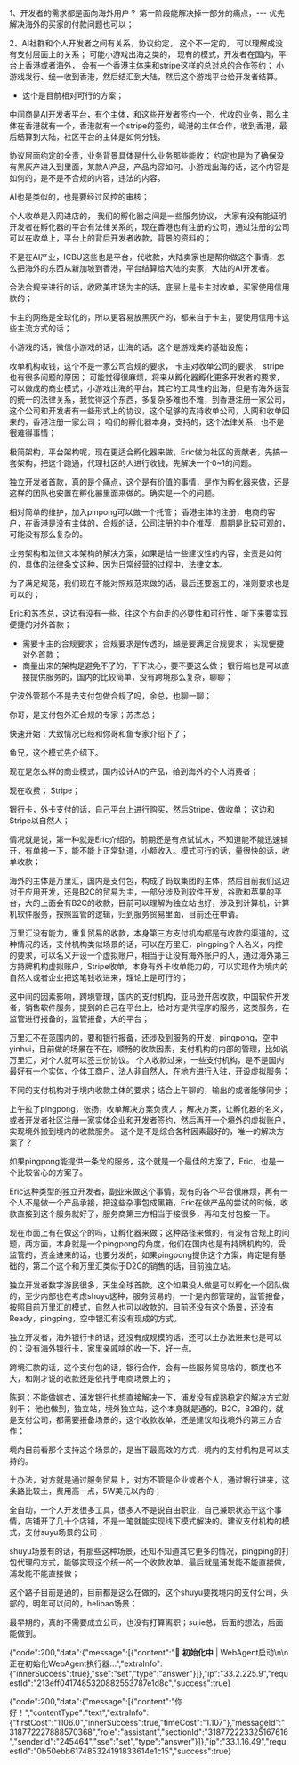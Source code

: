1、开发者的需求都是面向海外用户？ 第一阶段能解决掉一部分的痛点，--- 优先解决海外的买家的付款问题也可以；

2、AI社群和个人开发者之间有关系，协议约定，  这个不一定的， 可以理解成没有支付层面上的关系；  可能小游戏出海之类的， 现有的模式，开发者在国内，平台上香港或者海外， 会有一个香港主体来和stripe这样的总对总的合作签约；   小游戏发行、统一收到香港，然后结汇到大陆，然后这个游戏平台给开发者结算。



- 这个是目前相对可行的方案；



中间商是AI开发者平台，有个主体，和这些开发者签约一个，代收的业务，那么主体在香港就有一个，香港就有一个stripe的签约，岘港的主体合作，收到香港，最后结算到大陆，社区平台的主体是如何分钱。



协议层面约定的全责，业务背景具体是什么业务那些能收； 约定也是为了确保没有黑灰产进入到里面，某款AI产品，产品内容如何。小游戏出海的话，这个内容是如何的，是不是不合规的内容，违法的内容。



AI也是类似的，也是要经过风控的审核；



个人收单是入网进店的， 我们的孵化器之间是一些服务协议， 大家有没有能证明开发者在孵化器的平台有法律关系的，现在香港也有注册的公司，通过注册的公司可以在收单上，平台上的背后开发者收款，背景的资料的；

不是在AI产业，ICBU这些也是平台，代收款，大陆卖家也是帮你做这个事情，怎么把海外的东西从新加坡到香港，平台结算给大陆的卖家，大陆的AI开发者。





合法合规来进行的话，收欧美市场为主的话，底层上是卡主对收单，买家使用信用款的；



卡主的网络是全球化的，所以更容易放黑灰产的，都来自于卡主，要使用信用卡这些主流方式的话；



小游戏的话，微信小游戏的话，出海的话，这个是游戏类的基础设施；



收单机构收钱，这个不是一家公司合规的要求， 卡主对收单公司的要求， stripe也有很多问题的原因； 可能觉得很麻烦，将来从孵化器孵化更多开发者的要求，可以做成的商业模式，小游戏出海的平台，其它的工具性的出海，但是有海外运营的统一的法律关系，我觉得这个东西，多复杂多难也不难，到香港注册一家公司，这个公司和开发者有一些形式上的协议，这个足够的支持收单公司，入网和收单回来的，香港注册一家公司； 咱们的孵化器本身，支持的，这个法律关系，也不是很难得事情； 



极简架构，平台架构呢，现在更适合孵化器来做，Eric做为社区的贡献者，先搞一套架构，把这个跑通，代理社区的人进行收钱，先解决一个0~1的问题。



独立开发者首款，真的是个痛点，这个是有价值的事情，是作为孵化器来做，还是这样的团队也安置在孵化器里面来做的。确实是一个的问题。



相对简单的维护，加入pinpong可以做一个托管； 香港主体的注册，电商的客户，在香港是没有主体的，合规的话，公司注册的中介推荐，周期是比较可观的，可能没有那么复杂的。



业务架构和法律文本架构的解决方案，如果是给一些建议性的内容，全责是如何的，具体的法律条文这种，因为日常经营的过程中，法律文本。

为了满足规范，我们现在不能对照规范来做的话，最后还要返工的，准则要求也是可以的； 

Eric和苏杰总，这边有没有一些，往这个方向走的必要性和可行性，听下来要实现便捷的对外首款；

- 需要卡主的合规要求；  合规要求是传透的，越是要满足合规要求；  实现便捷对外首款；
- 商量出来的架构是避免不了的，下下决心，要不要这么做； 银行端也是可以直接提供服务的，国内的比较简单，没有跨境那么复杂，聊聊；



宁波外管那个不是去支付包做合规了吗，余总，也聊一聊； 	

你哥，是支付包外汇合规的专家；苏杰总；



快速开始：大致情况已经和你哥和鱼专家介绍下了；

鱼兄，这个模式先介绍下。



现在是怎么样的商业模式，国内设计AI的产品，给到海外的个人消费者；

现在收费； Stripe； 

银行卡，外卡支付的话，自己平台上进行购买，然后Stripe，做收单； 这边和Stripe以自然人；

情况就是说，第一种就是Eric介绍的，前期还是有点试试水，不知道能不能迅速铺开，有单接一下，能不能上正常轨道，小额收入。模式可行的话，量很快的话，收单收款；



海外的主体是万里汇，国内是支付包，构成了蚂蚁集团的主体，然后目前我们这边对于应用开发，还是B2C的贸易为主，一部分涉及到软件开发，谷歌和苹果的平台，大的上面会有B2C的收款，目前可以理解为独立站也好，涉及到计算机，计算机软件服务，按照监管的逻辑，归到服务贸易里面，目前还在申请。

万里汇没有能力，重复贸易的收款，本身第三方支付机构都是有收款的渠道的，这种情况的话，支付机构类似场景的话，可以在万里汇，pingping个人名义，内控的要求，可以名义开设一个虚拟账户，相当于让没有海外账户的人，通过海外第三方持牌机构虚拟账户，Stripe收单，本身有外卡收单能力的，可以实现作为境内的自然人或者企业把这笔钱收进来，理论上是可行的；



这中间的因素影响，跨境管理，国内的支付机构，亚马逊开店收款，中国软件开发者，销售软件服务，提到的自己在平台上，给对方提供程序的服务，这类服务，在监管进行报备的，监管报备，大的平台；



万里汇不在范围内的，要和银行报备，还涉及到服务的开发，pingpong，空中yinhui，目前做的场景在不在，顺畅的收款因素，支付机构的内部的管理，比如说万里汇，对个人就可以签三份协议。   个人收款过来，一些支付机构，是不是国内最好有一个实体，个体工商户，法人非自然人，在地方进行入驻，开设虚拟服务；



不同的支付机构对于境内收款主体的要求；结合上午聊的，输出的或者能够同步；



上午拉了pingpong，张扬，收单解决方案负责人；  解决方案，让孵化器的名义，或者开发者社区注册一家实体企业和开发者签约，然后再开一个境外的虚拟账户，实现境外搬到境内的收款服务。 这个是不是综合各种因素最好的，唯一的解决方案了？



如果pingpong能提供一条龙的服务，这个就是一个最佳的方案了，Eric，也是一个比较省心的方案了。

Eric这种类型的独立开发者，副业来做这个事情，现有的各个平台很麻烦，再有一个人不是做一个产品承接，把这些杂事包成黑箱，Eric在做产品的尝试的时候，收款直接到这个服务就好了，服务商第三方相当于接很多，再和支付包接一下。



现在市面上有在做这个的吗，让孵化器来做；这种路径来做的，有没有合规上的问题，两方面，本身就是一个pingpong的角度，他们在国内也是有持牌机构的，受监管的，资金进来的话，也要分发的，如果pingpong提供这个方案，肯定是有基础的，第二个这个和万里汇类似于D2C的销售的话，目前独立站。



独立开发者数字游民很多，天生全球首款，这个如果没人做是可以孵化一个团队做的，至少内部也在考虑shuyu这种，服务贸易的，一个是内部管理的，监管报备，按照目前万里汇的模式，自然人也可以收款的，目前还没有这个场景，还没有Ready，pingping，空中银汇有没有现成的方式。



独立开发者，海外银行卡的话，还没有成规模的话，还可以土办法进来也是可以的；没有海外银行卡，家里亲戚啥的收一下，好一点。

跨境汇款的话，这个支付包的话，银行合作，会有一些服务贸易啥的，额度也不大，和刚才说的收款还是依托于电商场景上的；



陈珂：不能做嫁衣，浦发银行也想直接解决一下，浦发没有成熟稳定的解决方式就别干； 他也做到，独立站，境外独立站，这个本身就是通的，B2C，B2B的，就是支付公司，都需要报备场景的，这个收款收单，还是建议和找境外的第三方合作；



境内目前看那个支持这个场景的，是当下最高效的方式，境内的支付机构是可以支持的。

土办法，对方就是通过服务贸易上，对方不管是企业或者个人，通过银行进来，这条路比较土，费用高一点，5W美元以内的；



全自动，一个人开发很多工具，很多人不是说自由职业，自己兼职状态干这个事情，店铺开了几十个店铺，不是一笔就能实现线下模式解决的。建议支付机构的模式，支付suyu场景的公司；



shuyu场景有的话，有那些这种场景，还知不知道其它更多的情况，pingping的打包代理的方式，能够实现这个统一的一个收款收单。最后就是浦发能不能直接做，浦发能不能直接做；

这个路子目前是通的，目前都是这么在做的，这个shuyu要找境内的支付公司，头部的，明年可以问的，helibao场景；



最早期的，真的不需要成立公司，也没有打算离职；sujie总，后面的想法，后面能做到。



{"code":200,"data":{"message":[{"content":"🤖 **初始化中** | WebAgent启动\n\n正在初始化WebAgent执行器...","extraInfo":{"innerSuccess":true},"sse":"set","type":"answer"}]},"ip":"33.2.225.9","requestId":"213eff0417485320882553787e1d8c","success":true}

{"code":200,"data":{"message":[{"content":"你好！","contentType":"text","extraInfo":{"firstCost":"1106.0","innerSuccess":true,"timeCost":"1.107"},"messageId":"318772227888570368","role":"assistant","sectionId":"318772223325167616","senderId":"245464","sse":"set","type":"answer"}]},"ip":"33.1.16.49","requestId":"0b50ebb617485324191833614e1c15","success":true}